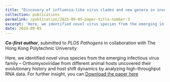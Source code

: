 ```yaml
---
title: "Discovery of influenza-like virus clades and new genera in invertebrates and the evolutionary history of Orthomyxoviridae in metazoans"
collection: publications
permalink: /publication/2023-09-05-paper-title-number-3
excerpt: 'Here, we identified novel virus species from the emerging infectious virus family – Orthomyxoviridae from different animal hosts uncovered their evolutionary history and host shift dynamics by analyzing high-throughput RNA data.'
date: 2024-09-05
---
```

**_Co-first author_**, submitted to _PLOS Pathogens_ in collaboration with The Hong Kong Polytechnic University

Here, we identified novel virus species from the emerging infectious virus family – Orthomyxoviridae from different animal hosts uncovered their evolutionary history and host shift dynamics by analyzing high-throughput RNA data.  For further insight, you can [Download the paper here](https://ziweiwuzw.github.io/Personal-Homepage/files/publication/paper1(metazoans_viruses).pdf)
